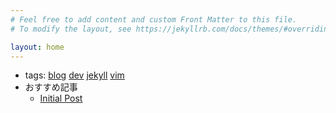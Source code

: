 ```yaml
---
# Feel free to add content and custom Front Matter to this file.
# To modify the layout, see https://jekyllrb.com/docs/themes/#overriding-theme-defaults

layout: home
---
```


- tags:
[blog](./blog.md)
[dev](./dev.md)
[jekyll](./jekyll.md)
[vim](./vim.md)
- おすすめ記事
    - [Initial Post](https://i9wa4.github.io/blog/2024/01/01/init.html)

